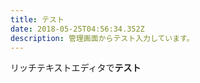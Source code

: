 ```yaml
---
title: テスト
date: 2018-05-25T04:56:34.352Z
description: 管理画面からテスト入力しています。
---
```

リッチテキストエディタで**テスト**
